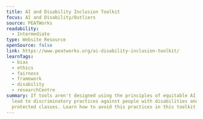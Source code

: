 ```yaml
---
title: AI and Disability Inclusion Toolkit
focus: AI and Disability/Outliers
source: PEATWorks
readability:
  - Intermediate
type: Website Resource
openSource: false
link: https://www.peatworks.org/ai-disability-inclusion-toolkit/
learnTags:
  - bias
  - ethics
  - fairness
  - framework
  - disability
  - researchCentre
summary: If tools aren't designed using the principles of equitable AI, they can
  lead to discriminatory practices against people with disabilities and other
  protected classes. Learn how to avoid this practices in this toolkit.
---
```

